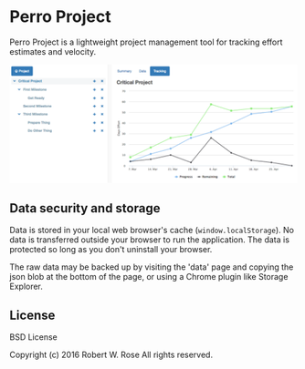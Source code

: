 # Perro Project

Perro Project is a lightweight project management tool for tracking effort estimates and velocity.

![screenshot](screenshot.png)

## Data security and storage

Data is stored in your local web browser's cache (``window.localStorage``). No data is transferred outside your browser to
run the application. The data is protected so long as you don't uninstall your browser.

The raw data may be backed up by visiting the 'data' page and copying the json blob at the bottom of the page, or
using a Chrome plugin like Storage Explorer.

## License

BSD License

Copyright (c) 2016 Robert W. Rose
All rights reserved.
